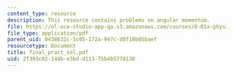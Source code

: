 ```yaml
---
content_type: resource
description: This resource contains problems on angular momentum.
file: https://ol-ocw-studio-app-qa.s3.amazonaws.com/courses/8-01x-physics-i-classical-mechanics-with-an-experimental-focus-fall-2002/2f393c02144be3bdd11375b4b5778130_final_pract_sol.pdf
file_type: application/pdf
parent_uid: 0438632c-5c05-172a-947c-d8f10b05baef
resourcetype: Document
title: final_pract_sol.pdf
uid: 2f393c02-144b-e3bd-d113-75b4b5778130
---
```

